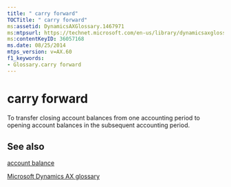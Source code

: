 ```yaml
---
title: " carry forward"
TOCTitle: " carry forward"
ms:assetid: DynamicsAXGlossary.1467971
ms:mtpsurl: https://technet.microsoft.com/en-us/library/dynamicsaxglossary.1467971(v=AX.60)
ms:contentKeyID: 36057168
ms.date: 08/25/2014
mtps_version: v=AX.60
f1_keywords:
- Glossary.carry forward
---
```


# carry forward

To transfer closing account balances from one accounting period to opening account balances in the subsequent accounting period.

## See also

[account balance](account-balance.md)

[Microsoft Dynamics AX glossary](glossary/microsoft-dynamics-ax-glossary.md)

  


